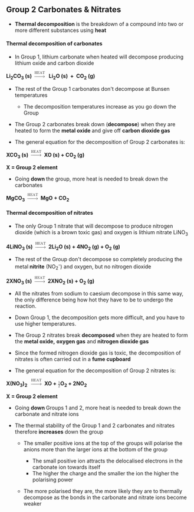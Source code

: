Group 2 Carbonates & Nitrates
-----------------------------

* <b>Thermal decomposition </b>is the breakdown of a compound into two or more different substances using <b>heat</b>

#### Thermal decomposition of carbonates

* In Group 1, lithium carbonate when heated will decompose producing lithium oxide and carbon dioxide

<b>Li</b><sub><b>2</b></sub><b>CO</b><sub><b>3</b></sub><b> (s) </b><math><semantics><mover><mo>→</mo><mi>HEAT</mi></mover><annotation>{"language":"en","fontFamily":"Times New Roman","fontSize":"18","autoformat":true}</annotation></semantics></math><b>  Li</b><sub><b>2</b></sub><b>O (s)  +  CO</b><sub><b>2</b></sub><b> (g)</b>

* The rest of the Group 1 carbonates don't decompose at Bunsen temperatures

  + The decomposition temperatures increase as you go down the Group
* The Group 2 carbonates break down (<b>decompose</b>) when they are heated to form the <b>metal oxide </b>and give off <b>carbon dioxide gas</b>
* The general equation for the decomposition of Group 2 carbonates is:

<b>XCO</b><sub><b>3</b></sub><b> (s) </b><math><semantics><mover><mo>→</mo><mi>HEAT</mi></mover><annotation>{"language":"en","fontFamily":"Times New Roman","fontSize":"18","autoformat":true}</annotation></semantics></math><b> XO (s) + CO</b><sub><b>2</b></sub><b> (g)</b>

<b>X = Group 2 element</b>

* Going <b>down </b>the group, more heat is needed to break down the carbonates

<b>MgCO</b><sub><b>3</b></sub><b> </b><math><semantics><mover><mo>→</mo><mi>HEAT</mi></mover><annotation>{"language":"en","fontFamily":"Times New Roman","fontSize":"18","autoformat":true}</annotation></semantics></math><b> MgO + CO</b><sub><b>2</b></sub>

#### Thermal decomposition of nitrates

* The only Group 1 nitrate that will decompose to produce nitrogen dioxide (which is a brown toxic gas) and oxygen is lithium nitrate LiNO<sub>3</sub>

<b>4LiNO</b><sub><b>3</b></sub><b> (s) </b><math><semantics><mover><mo>→</mo><mi>HEAT</mi></mover><annotation>{"language":"en","fontFamily":"Times New Roman","fontSize":"18","autoformat":true}</annotation></semantics></math><b> 2Li</b><sub><b>2</b></sub><b>O (s) + 4NO</b><sub><b>2</b></sub><b> (g) + O</b><sub><b>2</b></sub><b> (g)</b>

* The rest of the Group don't decompose so completely producing the metal<b> nitrite</b> (NO<sub>2</sub><sup>-</sup>) and oxygen, but no nitrogen dioxide

<b>2XNO</b><sub><b>3</b></sub><b> (s) </b><math><semantics><mover><mo>→</mo><mi>HEAT</mi></mover><annotation>{"language":"en","fontFamily":"Times New Roman","fontSize":"18","autoformat":true}</annotation></semantics></math><b> 2XNO</b><sub><b>2</b></sub><b> (s) + O</b><sub><b>2</b></sub><b> (g)</b>

* All the nitrates from sodium to caesium decompose in this same way, the only difference being how hot they have to be to undergo the reaction.
* Down Group 1, the decomposition gets more difficult, and you have to use higher temperatures.
* The Group 2 nitrates break <b>decomposed</b> when they are heated to form the <b>metal oxide,</b> <b>oxygen gas</b> and <b>nitrogen dioxide gas</b>
* Since the formed nitrogen dioxide gas is toxic, the decomposition of nitrates is often carried out in a <b>fume cupboard</b>

* The general equation for the decomposition of Group 2 nitrates is:

<b>X(NO</b><sub><b>3</b></sub><b>)</b><sub><b>2</b></sub><b>  </b><math><semantics><mover><mo>→</mo><mi>HEAT</mi></mover><annotation>{"language":"en","fontFamily":"Times New Roman","fontSize":"18","autoformat":true}</annotation></semantics></math><b> XO + </b><math><semantics><mfrac><mn>1</mn><mn>2</mn></mfrac><annotation>{"language":"en","fontFamily":"Times New Roman","fontSize":"18","autoformat":true}</annotation></semantics></math><b>O</b><sub><b>2</b></sub><b> + 2NO</b><sub><b>2</b></sub>

<b>X = Group 2 element</b>

* Going <b>down </b>Groups 1 and 2, more heat is needed to break down the carbonate and nitrate ions
* The thermal stability of the Group 1 and 2 carbonates and nitrates therefore <b>increases</b> down the group

  + The smaller positive ions at the top of the groups will polarise the anions more than the larger ions at the bottom of the group

    - The small positive ion attracts the delocalised electrons in the carbonate ion towards itself
    - The higher the charge and the smaller the ion the higher the polarising power
  + The more polarised they are, the more likely they are to thermally decompose as the bonds in the carbonate and nitrate ions become weaker